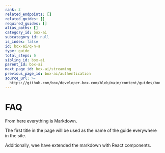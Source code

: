 ```yaml
---
rank: 3
related_endpoints: []
related_guides: []
required_guides: []
alias_paths: []
category_id: box-ai
subcategory_id: null
is_index: false
id: box-ai/q-n-a
type: guide
total_steps: 6
sibling_id: box-ai
parent_id: box-ai
next_page_id: box-ai/streaming
previous_page_id: box-ai/authentication
source_url: >-
  https://github.com/box/developer.box.com/blob/main/content/guides/box-ai/q-n-a.md
---
```

# FAQ

From here everything is Markdown.

The first title in the page will be used as the name of the guide everywhere in
the site.

Additionally, wee have extended the markdown with React components.